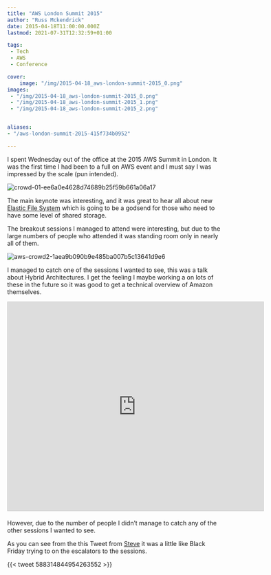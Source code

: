 ```yaml
---
title: "AWS London Summit 2015"
author: "Russ Mckendrick"
date: 2015-04-18T11:00:00.000Z
lastmod: 2021-07-31T12:32:59+01:00

tags:
 - Tech
 - AWS
 - Conference

cover:
    image: "/img/2015-04-18_aws-london-summit-2015_0.png" 
images:
 - "/img/2015-04-18_aws-london-summit-2015_0.png"
 - "/img/2015-04-18_aws-london-summit-2015_1.png"
 - "/img/2015-04-18_aws-london-summit-2015_2.png"


aliases:
- "/aws-london-summit-2015-415f734b0952"

---
```


I spent Wednesday out of the office at the 2015 AWS Summit in London. It was the first time I had been to a full on AWS event and I must say I was impressed by the scale (pun intended).

![crowd-01-ee6a0e4628d74689b25f59b661a06a17](/img/2015-04-18_aws-london-summit-2015_1.png)

The main keynote was interesting, and it was great to hear all about new [Elastic File System](http://aws.amazon.com/efs/ "Amazon EFS") which is going to be a godsend for those who need to have some level of shared storage.

The breakout sessions I managed to attend were interesting, but due to the large numbers of people who attended it was standing room only in nearly all of them.

![aws-crowd2-1aea9b090b9e485ba007b5c13641d9e6](/img/2015-04-18_aws-london-summit-2015_2.png)

I managed to catch one of the sessions I wanted to see, this was a talk about Hybrid Architectures. I get the feeling I maybe working a on lots of these in the future so it was good to get a technical overview of Amazon themselves.

<iframe src="https://www.slideshare.net/slideshow/embed_code/key/bhgdwkdVah5dwn" width="595" height="485" frameborder="0" marginwidth="0" marginheight="0" scrolling="no" style="border:1px solid #CCC; border-width:1px; margin-bottom:5px; " allowfullscreen> </iframe>

However, due to the number of people I didn’t manage to catch any of the other sessions I wanted to see.

As you can see from the this Tweet from [Steve](https://twitter.com/SteveNice3/ "Steve") it was a little like Black Friday trying to on the escalators to the sessions.

{{< tweet 588314844954263552 >}}


